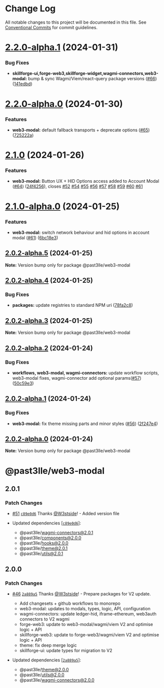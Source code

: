 # Change Log

All notable changes to this project will be documented in this file.
See [Conventional Commits](https://conventionalcommits.org) for commit guidelines.

# [2.2.0-alpha.1](https://github.com/PAST3LLE/past3lle-monorepo/compare/@past3lle/web3-modal@2.2.0-alpha.0...@past3lle/web3-modal@2.2.0-alpha.1) (2024-01-31)


### Bug Fixes

* **skillforge-ui,forge-web3,skillforge-widget,wagmi-connectors,web3-modal:** bump & sync Wagmi/Viem/react-query package versions ([#66](https://github.com/PAST3LLE/past3lle-monorepo/issues/66)) ([141edbd](https://github.com/PAST3LLE/past3lle-monorepo/commit/141edbde34b5021e05c58569e545dc4a0a28768b))





# [2.2.0-alpha.0](https://github.com/PAST3LLE/past3lle-monorepo/compare/@past3lle/web3-modal@2.1.0...@past3lle/web3-modal@2.2.0-alpha.0) (2024-01-30)


### Features

* **web3-modal:** default fallback transports + deprecate options ([#65](https://github.com/PAST3LLE/past3lle-monorepo/issues/65)) ([725222a](https://github.com/PAST3LLE/past3lle-monorepo/commit/725222a9418a5b3d0ed912d8faaa61274f490cd0))





# [2.1.0](https://github.com/PAST3LLE/past3lle-monorepo/compare/@past3lle/web3-modal@2.0.0-alpha.12...@past3lle/web3-modal@2.1.0) (2024-01-26)


### Features

* **web3-modal:** Button UX + HID Options access added to Account Modal ([#64](https://github.com/PAST3LLE/past3lle-monorepo/issues/64)) ([24f4256](https://github.com/PAST3LLE/past3lle-monorepo/commit/24f42567db28f175cadcd6ec581a5cb8b7ea6c74)), closes [#52](https://github.com/PAST3LLE/past3lle-monorepo/issues/52) [#54](https://github.com/PAST3LLE/past3lle-monorepo/issues/54) [#55](https://github.com/PAST3LLE/past3lle-monorepo/issues/55) [#56](https://github.com/PAST3LLE/past3lle-monorepo/issues/56) [#57](https://github.com/PAST3LLE/past3lle-monorepo/issues/57) [#58](https://github.com/PAST3LLE/past3lle-monorepo/issues/58) [#59](https://github.com/PAST3LLE/past3lle-monorepo/issues/59) [#60](https://github.com/PAST3LLE/past3lle-monorepo/issues/60) [#61](https://github.com/PAST3LLE/past3lle-monorepo/issues/61)





# [2.1.0-alpha.0](https://github.com/PAST3LLE/past3lle-monorepo/compare/@past3lle/web3-modal@2.0.2-alpha.5...@past3lle/web3-modal@2.1.0-alpha.0) (2024-01-25)


### Features

* **web3-modal:**  switch network behaviour and hid options in account modal ([#61](https://github.com/PAST3LLE/past3lle-monorepo/issues/61)) ([6bc18e3](https://github.com/PAST3LLE/past3lle-monorepo/commit/6bc18e30f5a53507655fc5702573219d09569a3c))





## [2.0.2-alpha.5](https://github.com/PAST3LLE/past3lle-monorepo/compare/@past3lle/web3-modal@2.0.2-alpha.4...@past3lle/web3-modal@2.0.2-alpha.5) (2024-01-25)

**Note:** Version bump only for package @past3lle/web3-modal





## [2.0.2-alpha.4](https://github.com/PAST3LLE/past3lle-monorepo/compare/@past3lle/web3-modal@2.0.2-alpha.3...@past3lle/web3-modal@2.0.2-alpha.4) (2024-01-25)


### Bug Fixes

* **packages:** update registries to standard NPM uri ([78fa2c8](https://github.com/PAST3LLE/past3lle-monorepo/commit/78fa2c870d2458a22fa0109a2aa29fde94b1cb64))





## [2.0.2-alpha.3](https://github.com/PAST3LLE/past3lle-monorepo/compare/@past3lle/web3-modal@2.0.2-alpha.2...@past3lle/web3-modal@2.0.2-alpha.3) (2024-01-25)

**Note:** Version bump only for package @past3lle/web3-modal





## [2.0.2-alpha.2](https://github.com/PAST3LLE/past3lle-monorepo/compare/@past3lle/web3-modal@2.0.2-alpha.1...@past3lle/web3-modal@2.0.2-alpha.2) (2024-01-24)


### Bug Fixes

* **workflows, web3-modal, wagmi-connectors:** update workflow scripts,  web3-modal fixes, wagmi-connector add optional params([#57](https://github.com/PAST3LLE/past3lle-monorepo/issues/57)) ([50c59e3](https://github.com/PAST3LLE/past3lle-monorepo/commit/50c59e37d33887d92c8b52399ddc9a7971e688e1))





## [2.0.2-alpha.1](https://github.com/PAST3LLE/past3lle-monorepo/compare/@past3lle/web3-modal@2.0.2-alpha.0...@past3lle/web3-modal@2.0.2-alpha.1) (2024-01-24)


### Bug Fixes

* **web3-modal:** fix theme missing parts and minor styles ([#56](https://github.com/PAST3LLE/past3lle-monorepo/issues/56)) ([2f247e4](https://github.com/PAST3LLE/past3lle-monorepo/commit/2f247e4fa41da69b827f3f29556481e9e9f0aa0f))





## [2.0.2-alpha.0](https://github.com/PAST3LLE/past3lle-monorepo/compare/@past3lle/web3-modal@2.0.0-alpha.12...@past3lle/web3-modal@2.0.2-alpha.0) (2024-01-24)

**Note:** Version bump only for package @past3lle/web3-modal





# @past3lle/web3-modal

## 2.0.1

### Patch Changes

- [#51](https://github.com/PAST3LLE/monorepo/pull/51) [`c89e0d6`](https://github.com/PAST3LLE/monorepo/commit/c89e0d68f2bcadfd418e04737b5ba1416d714796) Thanks [@W3stside](https://github.com/W3stside)! - Added version file

- Updated dependencies [[`c89e0d6`](https://github.com/PAST3LLE/monorepo/commit/c89e0d68f2bcadfd418e04737b5ba1416d714796)]:
  - @past3lle/wagmi-connectors@2.0.1
  - @past3lle/components@2.0.0
  - @past3lle/hooks@2.0.0
  - @past3lle/theme@2.0.1
  - @past3lle/utils@2.0.1

## 2.0.0

### Patch Changes

- [#46](https://github.com/PAST3LLE/monorepo/pull/46) [`2a889a5`](https://github.com/PAST3LLE/monorepo/commit/2a889a5432ed9ed656b09a5cfb8f87448c526080) Thanks [@W3stside](https://github.com/W3stside)! - Prepare packages for V2 update.

  - Add changesets + github workflows to monorepo
  - web3-modal: updates to modals, types, logic, API, configuration
  - wagmi-connectors: update ledger-hid, iframe-ethereum, web3auth connectors to V2 wagmi
  - forge-web3: update to web3-modal/wagmi/viem V2 and optimise logic + API
  - skillforge-web3: update to forge-web3/wagmi/viem V2 and optimise logic + API
  - theme: fix deep merge logic
  - skillforge-ui: update types for migration to V2

- Updated dependencies [[`2a889a5`](https://github.com/PAST3LLE/monorepo/commit/2a889a5432ed9ed656b09a5cfb8f87448c526080)]:
  - @past3lle/theme@2.0.0
  - @past3lle/utils@2.0.0
  - @past3lle/wagmi-connectors@2.0.0
